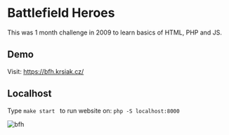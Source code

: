 # Battlefield Heroes

This was 1 month challenge in 2009 to learn basics of HTML, PHP and JS.

## Demo

Visit: <https://bfh.krsiak.cz/>

## Localhost

Type `make start ` to run website on: `php -S localhost:8000`

![bfh](bfh.png)
